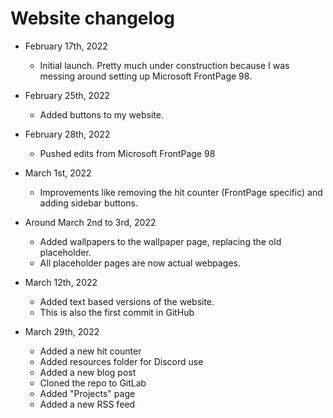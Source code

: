 # Website changelog

* February 17th, 2022
  * Initial launch. Pretty much under construction because I was messing around setting up Microsoft FrontPage 98.

* February 25th, 2022
  * Added buttons to my website. 

* February 28th, 2022
  * Pushed edits from Microsoft FrontPage 98 

* March 1st, 2022
  * Improvements like removing the hit counter (FrontPage specific) and
adding sidebar buttons. 

* Around March 2nd to 3rd, 2022
  * Added wallpapers to the wallpaper page, replacing the old placeholder. 
  * All placeholder pages are now actual webpages. 

* March 12th, 2022 
  * Added text based versions of the website.
  * This is also the first commit in GitHub

* March 29th, 2022
  * Added a new hit counter
  * Added resources folder for Discord use 
  * Added a new blog post
  * Cloned the repo to GitLab
  * Added "Projects" page
  * Added a new RSS feed
